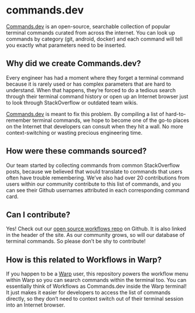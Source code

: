 # commands.dev

[Commands.dev](commands.dev) is an open-source, searchable collection of popular terminal commands curated from across the internet. You can look up commands by category (git, android, docker) and each command will tell you exactly what parameters need to be inserted.

## Why did we create Commands.dev?
Every engineer has had a moment where they forget a terminal command because it is rarely used or has complex parameters that are hard to understand. When that happens, they’re forced to do a tedious search through their terminal command history or open up an Internet browser just to look through StackOverflow or outdated team wikis. 

[Commands.dev](commands.dev) is meant to fix this problem. By compiling a list of hard-to-remember terminal commands, we hope to become one of the go-to places on the Internet that developers can consult when they hit a wall. No more context-switching or wasting precious engineering time.

## How were these commands sourced?
Our team started by collecting commands from common StackOverflow posts, because we believed that would translate to commands that users often have trouble remembering. We’ve also had over 20 contributions from users within our community contribute to this list of commands, and you can see their Github usernames attributed in each corresponding command card.

## Can I contribute?
Yes! Check out our [open source workflows repo](https://github.com/warpdotdev/Workflows) on Github. It is also linked in the header of the site. As our community grows, so will our database of terminal commands. So please don’t be shy to contribute!

## How is this related to Workflows in Warp?
If you happen to be a [Warp](warp.dev) user, this repository powers the workflow menu within Warp so you can search commands within the terminal too. You can essentially think of Workflows as Commands.dev inside the Warp terminal! It just makes it easier for developers to access the list of commands directly, so they don’t need to context switch out of their terminal session into an Internet browser.
